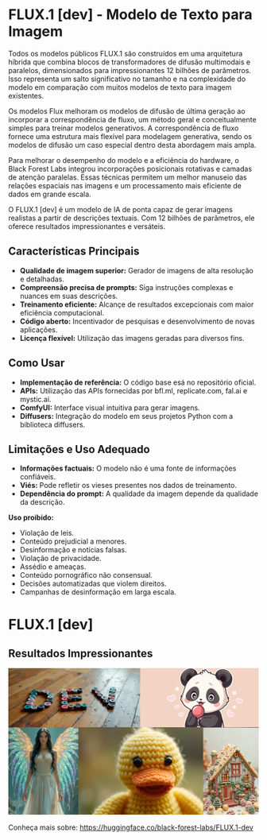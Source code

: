 # FLUX.1 [dev] - Modelo de Texto para Imagem


Todos os modelos públicos FLUX.1 são construídos em uma arquitetura híbrida que combina blocos de transformadores de difusão multimodais e paralelos, dimensionados para impressionantes 12 bilhões de parâmetros. Isso representa um salto significativo no tamanho e na complexidade do modelo em comparação com muitos modelos de texto para imagem existentes.

Os modelos Flux melhoram os modelos de difusão de última geração ao incorporar a correspondência de fluxo, um método geral e conceitualmente simples para treinar modelos generativos. A correspondência de fluxo fornece uma estrutura mais flexível para modelagem generativa, sendo os modelos de difusão um caso especial dentro desta abordagem mais ampla.

Para melhorar o desempenho do modelo e a eficiência do hardware, o Black Forest Labs integrou incorporações posicionais rotativas e camadas de atenção paralelas. Essas técnicas permitem um melhor manuseio das relações espaciais nas imagens e um processamento mais eficiente de dados em grande escala.

O FLUX.1 [dev] é um modelo de IA de ponta capaz de gerar imagens realistas a partir de descrições textuais. Com 12 bilhões de parâmetros, ele oferece resultados impressionantes e versáteis.

## Características Principais
* **Qualidade de imagem superior:** Gerador de imagens de alta resolução e detalhadas.
* **Compreensão precisa de prompts:** Siga instruções complexas e nuances em suas descrições.
* **Treinamento eficiente:** Alcançe de resultados excepcionais com maior eficiência computacional.
* **Código aberto:** Incentivador de pesquisas e desenvolvimento de novas aplicações.
* **Licença flexível:** Utilização das imagens geradas para diversos fins.

## Como Usar
* **Implementação de referência:** O código base esá no repositório oficial.
* **APIs:** Utilização das APIs fornecidas por bfl.ml, replicate.com, fal.ai e mystic.ai.
* **ComfyUI:** Interface visual intuitiva para gerar imagens.
* **Diffusers:** Integração do modelo em seus projetos Python com a biblioteca diffusers.

## Limitações e Uso Adequado
* **Informações factuais:** O modelo não é uma fonte de informações confiáveis.
* **Viés:** Pode refletir os vieses presentes nos dados de treinamento.
* **Dependência do prompt:** A qualidade da imagem depende da qualidade da descrição.

**Uso proibido:**
* Violação de leis.
* Conteúdo prejudicial a menores.
* Desinformação e notícias falsas.
* Violação de privacidade.
* Assédio e ameaças.
* Conteúdo pornográfico não consensual.
* Decisões automatizadas que violem direitos.
* Campanhas de desinformação em larga escala.

# FLUX.1 [dev]

## Resultados Impressionantes

![Uma imagem incrível gerada pelo FLUX.1 [dev]](https://github.com/William-Paiva/SobreFlux.1-dev/blob/main/images/dev_grid.jpg)


Conheça mais sobre: https://huggingface.co/black-forest-labs/FLUX.1-dev



